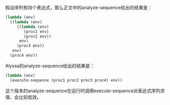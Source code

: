 假设序列有四个表达式，那么正文中的analyze-sequence给出的结果是：

```scheme
(lambda (env)
  ((lambda (env)
     ((lambda (env)
        (proc1 env)
        (proc2 env))
      env)
     (proc3 env))
   env)
  (proc4 env))
```

Alyssa的analyze-sequence给出的结果是：

```scheme
(lambda (env)
  (execute-sequence (proc1 proc2 proc3 proc4) env)) 
```

这个版本的analyze-sequence在运行时调用execute-sequence对表达式序列求值，会比较低效。

